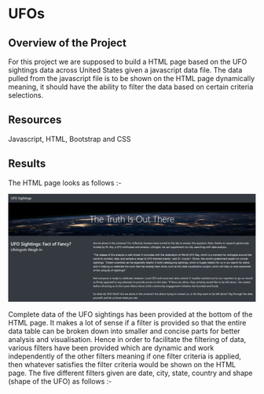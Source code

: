 # UFOs

## Overview of the Project ##
For this project we are supposed to build a HTML page based on the UFO sightings data across United States given a javascript data file. The data pulled from the javascript file is to be shown on the HTML page dynamically meaning, it should have the ability to filter the data based on certain criteria selections.

## Resources ##
Javascript, HTML, Bootstrap and CSS

## Results ##

The HTML page looks as follows :- 

![image](https://github.com/yashodhan1202/UFOs/blob/main/HTML_Page.png)

Complete data of the UFO sightings has been provided at the bottom of the HTML page. It makes a lot of sense if a filter is provided so that the entire data table can be broken down into smaller and concise parts for better analysis and visualisation. Hence in order to facilitate the filtering of data, various filters have been provided which are dynamic and work independently of the other filters meaning if one filter criteria is applied, then whatever satisfies the filter criteria would be shown on the HTML page. The five different filters given are date, city, state, country and shape (shape of the UFO) as follows :- 



